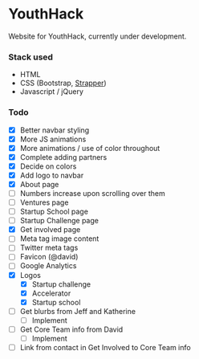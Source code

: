 # YouthHack
Website for YouthHack, currently under development.

### Stack used
* HTML
* CSS (Bootstrap, [Strapper](https://github.com/ccabo1/strapper))
* Javascript / jQuery

### Todo
- [x] Better navbar styling
- [x] More JS animations
- [x] More animations / use of color throughout
- [x] Complete adding partners
- [x] Decide on colors
- [x] Add logo to navbar
- [x] About page
- [ ] Numbers increase upon scrolling over them
- [ ] Ventures page
- [ ] Startup School page
- [ ] Startup Challenge page
- [x] Get involved page
- [ ] Meta tag image content
- [ ] Twitter meta tags
- [ ] Favicon (@david)
- [ ] Google Analytics
- [x] Logos
  - [x] Startup challenge
  - [x] Accelerator
  - [x] Startup school
- [ ] Get blurbs from Jeff and Katherine
  - [ ] Implement
- [ ] Get Core Team info from David
  - [ ] Implement
- [ ] Link from contact in Get Involved to Core Team info
